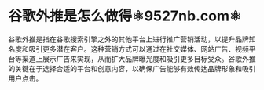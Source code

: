 # 谷歌外推是怎么做得⚛️9527nb.com⚛️

谷歌外推是指在谷歌搜索引擎之外的其他平台上进行推广营销活动，以提升品牌知名度和吸引更多潜在客户。这种营销方式可以通过在社交媒体、网站广告、视频平台等渠道上展示广告来实现，从而扩大品牌曝光度和吸引更多目标受众。谷歌外推的关键在于选择合适的平台和创意内容，以确保广告能够有效传达品牌形象和吸引用户点击。